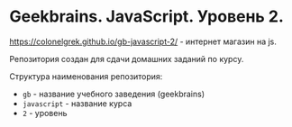 # Geekbrains. JavaScript. Уровень 2.

https://colonelgrek.github.io/gb-javascript-2/ - интернет магазин на js.

Репозитория создан для сдачи домашних заданий по курсу.

Структура наименования репозитория:
- `gb` - название учебного заведения (geekbrains)
- `javascript` - название курса
- `2` - уровень
